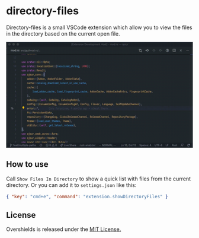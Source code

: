 # directory-files

Directory-files is a small VSCode extension which allow you to view the files in the directory based on the current open file.

![](https://github.com/casperstorm/directory-files/raw/master/resources/open-directories.gif)

## How to use

Call `Show Files In Directory` to show a quick list with files from the current directory. Or you can add it to `settings.json` like this:

```json
{ "key": "cmd+e", "command": "extension.showDirectoryFiles" }
```

## License

Overshields is released under the [MIT License.](https://github.com/casperstorm/directory-files/blob/master/LICENSE)

